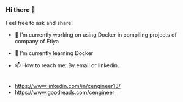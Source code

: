 ### Hi there 👋

Feel free to ask and share!

<!--
**Cengineer00/Cengineer00** is a ✨ _special_ ✨ repository because its `README.md` (this file) appears on your GitHub profile.-->

- 🔭 I’m currently working on using Docker in compiling projects of company of Etiya 
<!-- -->
- 🌱 I’m currently learning Docker 
<!-- - 👯 I’m looking to collaborate on ... 
- 🤔 I’m looking for help with ...
- 💬 Ask me about --> 
- 📫 How to reach me: By email or linkedin.<br/><br/>
<!-- - 😄 Pronouns: ...
- ⚡ Fun fact: ... -->


- https://www.linkedin.com/in/cengineer13/
- https://www.goodreads.com/cengineer
